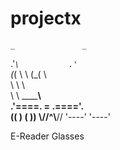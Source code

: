 # projectx

    _               _
  .'_`\           .' `\
 (_( \ \         (_( \ \
      \ \             \ \
       \ \ ____________\ \
        \.'====. = .===='.\
        ((      ) (      ))
         \\____//^\\____//
          '----'   '----'
          
E-Reader Glasses
